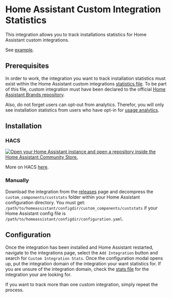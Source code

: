# Home Assistant Custom Integration Statistics

This integration allows you to track installations statistics for Home Assistant custom integrations.

See [example](https://github.com/hekmon/ha-custstats/raw/v1.0.0/res/rtetempo_svc.png).

## Prerequisites

In order to work, the integration you want to track installation statistics must exist within the Home Assistant custom integrations [statistics file](https://analytics.home-assistant.io/custom_integrations.json). To be part of this file, custom integration must have been declared to the official [Home Assistant Brands repository](https://github.com/home-assistant/brands).

Also, do not forget users can opt-out from analytics. Therefor, you will only see installation statistics from users who have opt-in for [usage analytics](https://www.home-assistant.io/integrations/analytics/#usage-analytics).

## Installation

### HACS

[![Open your Home Assistant instance and open a repository inside the Home Assistant Community Store.](https://my.home-assistant.io/badges/hacs_repository.svg)](https://my.home-assistant.io/redirect/hacs_repository/?owner=hekmon&repository=ha-custstats&category=integration)

More on HACS [here](https://hacs.xyz/).

### Manually

Download the integration from the [releases](https://github.com/hekmon/rtetempo/releases) page and decompress the `custom_components/custstats` folder within your Home Assistant configuration directory. You must get: `/path/to/homeassistant/configdir/custom_components/custstats` if your Home Assistant config file is `/path/to/homeassistant/configdir/configuration.yaml`.

## Configuration

Once the integration has been installed and Home Assistant restarted, navigate to the integrations page, select the `Add Integration` button and search for `Custom Integration Stats`. Once the configuration modal opens up, put the integration domain of the integration your want statistics for. If you are unsure of the integration domain, check the [stats file](https://analytics.home-assistant.io/custom_integrations.json) for the integration your are looking for.

If you want to track more than one custom integration, simply repeat the process.
